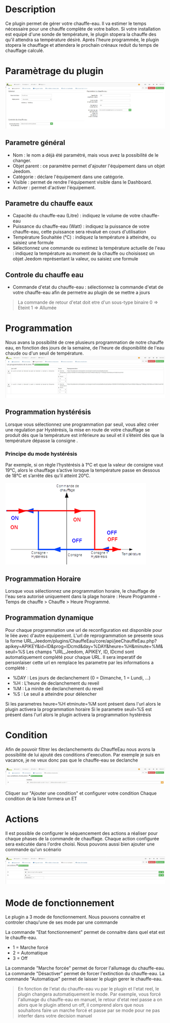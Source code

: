 Description
==========

Ce plugin permet de gérer votre chauffe-eau.
Il va estimer le temps nécessaire pour une chauffe complète de votre ballon.
Si votre installation est equipé d'une sonde de température, le plugin stopera la chauffe des qu'il attendra sa température désiré.
Aprés l'heure programmée, le plugin stopera le chauffage et attendera le prochain crénaux reduit du temps de chauffage calculé.

Paramètrage du plugin
==========	

![introduction01](../images/ConfigurationGeneral.jpg)	

Parametre général
---

* Nom  : le nom a déjà été paramétré, mais vous avez la possibilité de le changer.		
* Objet parent : ce paramètre permet d'ajouter l'équipement dans un objet Jeedom.		
* Catégorie : déclare l'équipement dans une catégorie.		
* Visible : permet de rendre l'équipement visible dans le Dashboard.		
* Activer : permet d'activer l'équipement.		

Parametre du chauffe eaux
---

* Capacité du chauffe-eau (Litre) : indiquez le volume de votre chauffe-eau
* Puissance du chauffe-eau (Watt) : indiquez la puissance de votre chauffe-eau, cette puissance sera révalué en cours d'utilisation
* Température Souhaitée (°C) : indiquez la température à atteindre, ou saisiez une formule
* Sélectionnez une commande ou estimez la température actuelle de l'eau : indiquez la température au moment de la chauffe ou choisissez un objet Jeedom représentant la valeur, ou saisiez une formule

Controle du chauffe eau
---
* Commande d'etat du chauffe-eau : sélectionnez la commande d'etat de votre chauffe-eau afin de permetre au plugin de se mettre a jours

> La commande de retour d'etat doit etre d'un sous-type binaire
0 => Eteint
1 => Allumée

Programmation
==========
Nous avans la possibilité de cree plusieurs programmation  de notre chauffe eau, en fonction des jours de la semaine, de l'heure de disponibilité de l'eau chaude ou d'un seuil de température. 
![introduction02](../images/ConfigurationProgramation.jpg)	

Programmation hystérésis
---

Lorsque vous sélectionnez une programmation par seuil, vous allez créer une regulation par Hystérésis, la mise en route de votre chauffage se produit dès que la température est inférieure au seuil et il s’éteint dès que la température dépasse la consigne .

### Principe du mode hystérésis

Par exemple, si on règle l’hystérésis à 1°C et que la valeur de consigne vaut 19°C, alors le chauffage s’active lorsque la température passe en dessous de 18°C et s’arrête dès qu’il atteint 20°C.

![introduction03](../images/PrincipeHysteresis.png)	

Programmation Horaire
---
Lorsque vous sélectionnez une programmation horaire, le chauffage de l'eau sera autorisé uniquement dans la plage horaire :
Heure Programmé - Temps de chauffe > Chauffe > Heure Programmé.

Programmation dynamique
---

Pour chaque programmation une url de reconfiguration est disponible pour le liée avec d'autre equipement.
L'url de reprogrammation se presente sous la forme
URL_Jeedom/plugins/ChauffeEau/core/api/jeeChauffeEau.php?apikey=APIKEY&id=ID&prog=IDcmd&day=%DAY&heure=%H&minute=%M&seuil=%S
Les champs "URL_Jeedom, APIKEY, ID, IDcmd sont automatiquement complété pour chaque URL.
Il sera imperatif de personlaiser cette url en remplace les parametre par les informations a complété :

- %DAY : Les jours de declanchement (0 = Dimanche, 1 = Lundi, ...)
- %H : L'heure de declanchement du reveil
- %M : La minite de declanchement du reveil
- %S : Le seuil a atteindre pour délencher

Si les parametres heure=%H etminute=%M sont présent dans l'url alors le plugin activera la programmation horaire
Si le parametre seuil=%S est présent dans l'url alors le plugin activera la programmation hystérésis

Condition
==========
Afin de pouvoir filtrer les declanchements du ChauffeEau nous avons la possibilité de lui ajouté des conditions d'execution.
Par exemple je suis en vacance, je ne veux donc pas que le chauffe-eau se declanche

![introduction01](../images/ConfigurationCondition.jpg)

Cliquer sur "Ajouter une condition" et configurer votre condition
Chaque condition de la liste formera un ET

Actions
==========

Il est possible de configurer le séquencement des actions a réaliser pour chaque phases de la commande de chauffage.
Chaque action configurée sera exécutée dans l'ordre choisi.
Nous pouvons aussi bien ajouter une commande qu'un scénario

![introduction01](../images/ConfigurationAction.jpg)

Mode de fonctionnement
==========

Le plugin a 3 mode de fonctionnement.
Nous pouvons connaitre et controler chaqu'une de ses mode par une commande

La commande "Etat fonctionnement" permet de connaitre dans quel etat est le chauffe-eau.
- 1 = Marche forcé
- 2 = Automatique
- 3 = Off

La commande "Marche forcée" permet de forcer l'allumage du chauffe-eau.
La commande "Désactiver" permet de forcer l'extinction du chauffe-eau.
La commande "Automatique" permet de laisser le plugin gerer le chauffe-eau.

> En fonction de l'etat du chauffe-eau vu par le plugin et l'etat reel, le plugin changera automatiquement le mode.
Par exemple, vous forcé l'allumage du chauffe-eau en manuel, le retour d'etat reel passe a on alors que le plugin attend un off, il comprend alors que nous souhaitons faire un marche forcé et passe par se mode pour ne pas interfer dans votre decision manuel
